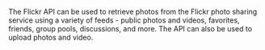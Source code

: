 The Flickr API can be used to retrieve photos from the Flickr photo sharing service using a variety of feeds - public photos and videos, favorites, friends, group pools, discussions, and more. The API can also be used to upload photos and video.